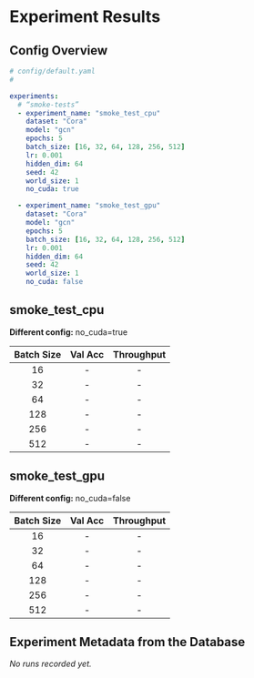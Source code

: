# Experiment Results

## Config Overview
```yaml
# config/default.yaml
#

experiments:
  # “smoke‐tests”
  - experiment_name: "smoke_test_cpu"
    dataset: "Cora"
    model: "gcn"
    epochs: 5
    batch_size: [16, 32, 64, 128, 256, 512]
    lr: 0.001
    hidden_dim: 64
    seed: 42
    world_size: 1
    no_cuda: true

  - experiment_name: "smoke_test_gpu"
    dataset: "Cora"
    model: "gcn"
    epochs: 5
    batch_size: [16, 32, 64, 128, 256, 512]
    lr: 0.001
    hidden_dim: 64
    seed: 42
    world_size: 1
    no_cuda: false
```

## smoke_test_cpu
**Different config:** no_cuda=true

| Batch Size | Val Acc | Throughput |
|:----------:|:-------:|:----------:|
| 16 | - | - |
| 32 | - | - |
| 64 | - | - |
| 128 | - | - |
| 256 | - | - |
| 512 | - | - |

## smoke_test_gpu
**Different config:** no_cuda=false

| Batch Size | Val Acc | Throughput |
|:----------:|:-------:|:----------:|
| 16 | - | - |
| 32 | - | - |
| 64 | - | - |
| 128 | - | - |
| 256 | - | - |
| 512 | - | - |

## Experiment Metadata from the Database
_No runs recorded yet._
